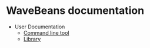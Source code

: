 # WaveBeans documentation

* User Documentation
    * [Command line tool](user/cli/readme.md)
    * [Library](user/lib/readme.md)